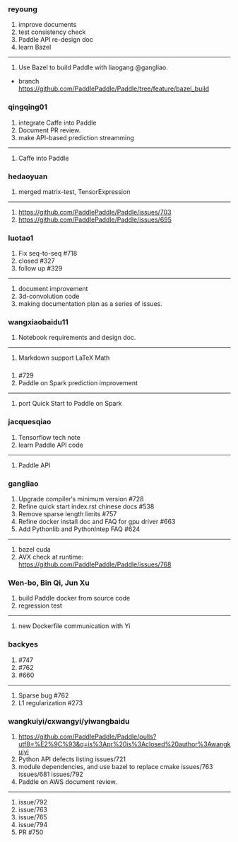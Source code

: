 ### reyoung

1. improve documents
1. test consistency check
1. Paddle API re-design doc
1. learn Bazel

----

1. Use Bazel to build Paddle with liaogang @gangliao.
  * branch https://github.com/PaddlePaddle/Paddle/tree/feature/bazel_build

### qingqing01

1. integrate Caffe into Paddle
1. Document PR review.
1. make API-based prediction streamming

----

1. Caffe into Paddle

### hedaoyuan

1. merged matrix-test, TensorExpression

------

1. https://github.com/PaddlePaddle/Paddle/issues/703
1. https://github.com/PaddlePaddle/Paddle/issues/695

### luotao1

1. Fix seq-to-seq #718
1. closed #327
1. follow up #329

------

1. document improvement
1. 3d-convolution code
1. making documentation plan as a series of issues.

### wangxiaobaidu11

1. Notebook requirements and design doc.

----

1. Markdown support LaTeX Math

### 

1. #729
1. Paddle on Spark prediction improvement

----

1. port Quick Start to Paddle on Spark

### jacquesqiao

1. Tensorflow tech note
1. learn Paddle API code

---

1. Paddle API 

### gangliao

1. Upgrade compiler‘s minimum version #728
1. Refine quick start index.rst chinese docs #538
1. Remove sparse length limits  #757
1. Refine docker install doc and FAQ for gpu driver #663
1. Add Pythonlib and PythonIntep FAQ #624

----

1. bazel cuda 
1. AVX check at runtime: https://github.com/PaddlePaddle/Paddle/issues/768

### Wen-bo, Bin Qi, Jun Xu

1. build Paddle docker from source code
1. regression test

----

1. new Dockerfile communication with Yi

### backyes

1. #747
1. #762
1. #660

-----

1. Sparse bug #762
1. L1 regularization #273

### wangkuiyi/cxwangyi/yiwangbaidu

1. https://github.com/PaddlePaddle/Paddle/pulls?utf8=%E2%9C%93&q=is%3Apr%20is%3Aclosed%20author%3Awangkuiyi
1. Python API defects listing 
   issues/721
1. module dependencies, and use bazel to replace cmake
   issues/763
   issues/681
   issues/792
1. Paddle on AWS document review.

-------

1. issue/792
1. issue/763
1. issue/765
1. issue/794
1. PR #750
